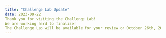 ```yaml
---
title: "Challenge Lab Update"
date: 2023-09-22
Thank you for visiting the Challenge Lab!
We are working hard to finalize!
The Challenge Lab will be available for your review on October 26th, 2023.
---
```

